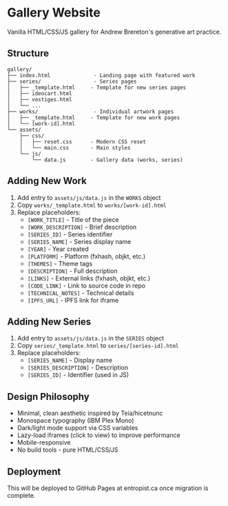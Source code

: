 # Gallery Website

Vanilla HTML/CSS/JS gallery for Andrew Brereton's generative art practice.

## Structure

```
gallery/
├── index.html              - Landing page with featured work
├── series/                 - Series pages
│   ├── _template.html     - Template for new series pages
│   ├── ideocart.html
│   ├── vestiges.html
│   └── ...
├── works/                  - Individual artwork pages
│   ├── _template.html     - Template for new work pages
│   └── [work-id].html
└── assets/
    ├── css/
    │   ├── reset.css      - Modern CSS reset
    │   └── main.css       - Main styles
    └── js/
        └── data.js        - Gallery data (works, series)
```

## Adding New Work

1. Add entry to `assets/js/data.js` in the `WORKS` object
2. Copy `works/_template.html` to `works/[work-id].html`
3. Replace placeholders:
   - `[WORK_TITLE]` - Title of the piece
   - `[WORK_DESCRIPTION]` - Brief description
   - `[SERIES_ID]` - Series identifier
   - `[SERIES_NAME]` - Series display name
   - `[YEAR]` - Year created
   - `[PLATFORM]` - Platform (fxhash, objkt, etc.)
   - `[THEMES]` - Theme tags
   - `[DESCRIPTION]` - Full description
   - `[LINKS]` - External links (fxhash, objkt, etc.)
   - `[CODE_LINK]` - Link to source code in repo
   - `[TECHNICAL_NOTES]` - Technical details
   - `[IPFS_URL]` - IPFS link for iframe

## Adding New Series

1. Add entry to `assets/js/data.js` in the `SERIES` object
2. Copy `series/_template.html` to `series/[series-id].html`
3. Replace placeholders:
   - `[SERIES_NAME]` - Display name
   - `[SERIES_DESCRIPTION]` - Description
   - `[SERIES_ID]` - Identifier (used in JS)

## Design Philosophy

- Minimal, clean aesthetic inspired by Teia/hicetnunc
- Monospace typography (IBM Plex Mono)
- Dark/light mode support via CSS variables
- Lazy-load iframes (click to view) to improve performance
- Mobile-responsive
- No build tools - pure HTML/CSS/JS

## Deployment

This will be deployed to GitHub Pages at entropist.ca once migration is complete.
